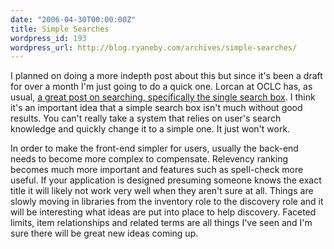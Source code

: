 ```yaml
---
date: "2006-04-30T00:00:00Z"
title: Simple Searches
wordpress_id: 193
wordpress_url: http://blog.ryaneby.com/archives/simple-searches/
---
```

I planned on doing a more indepth post about this but since it's been a draft for over a month I'm just going to do a quick one. Lorcan at OCLC has, as usual, <a href="http://orweblog.oclc.org/archives/000966.html">a great post on searching, specifically the single search box</a>. I think it's an important idea that a simple search box isn't much without good results. You can't really take a system that relies on user's search knowledge and quickly change it to a simple one. It just won't work.

In order to make the front-end simpler for users, usually the back-end needs to become more complex to compensate. Relevency ranking becomes much more important and features such as spell-check more useful. If your application is designed presuming someone knows the exact title it will likely not work very well when they aren't sure at all. Things are slowly moving in libraries from the inventory role to the discovery role and it will be interesting what ideas are put into place to help discovery. Faceted limits, item relationships and related terms are all things I've seen and I'm sure there will be great new ideas coming up.
